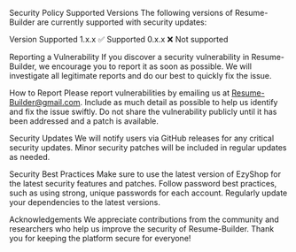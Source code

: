 Security Policy
Supported Versions
The following versions of Resume-Builder are currently supported with security updates:

Version	Supported
1.x.x	✅ Supported
0.x.x	❌ Not supported

Reporting a Vulnerability
If you discover a security vulnerability in Resume-Builder, we encourage you to report it as soon as possible. We will investigate all legitimate reports and do our best to quickly fix the issue.

How to Report
Please report vulnerabilities by emailing us at Resume-Builder@gmail.com. Include as much detail as possible to help us identify and fix the issue swiftly.
Do not share the vulnerability publicly until it has been addressed and a patch is available.

Security Updates
We will notify users via GitHub releases for any critical security updates.
Minor security patches will be included in regular updates as needed.

Security Best Practices
Make sure to use the latest version of EzyShop for the latest security features and patches.
Follow password best practices, such as using strong, unique passwords for each account.
Regularly update your dependencies to the latest versions.

Acknowledgements
We appreciate contributions from the community and researchers who help us improve the security of Resume-Builder. Thank you for keeping the platform secure for everyone!

